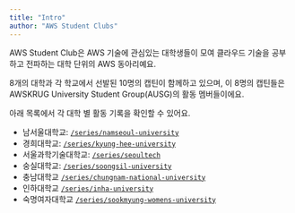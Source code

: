 ```yaml
---
title: "Intro"
author: "AWS Student Clubs"
---
```


AWS Student Club은 AWS 기술에 관심있는 대학생들이 모여 클라우드 기술을 공부하고 전파하는 대학 단위의 AWS 동아리예요.

8개의 대학과 각 학교에서 선발된 10명의 캡틴이 함께하고 있으며, 이 8명의 캡틴들은 AWSKRUG University Student Group(AUSG)의 활동 멤버들이에요.

아래 목록에서 각 대학 별 활동 기록을 확인할 수 있어요.

- 남서울대학교: [`/series/namseoul-university`](/series/namseoul-university)
- 경희대학교: [`/series/kyung-hee-university`](/series/kyung-hee-university)
- 서울과학기술대학교: [`/series/seoultech`](/series/seoultech)
- 숭실대학교: [`/series/soongsil-university`](/series/soongsil-university)
- 충남대학교 [`/series/chungnam-national-university`](/series/chungnam-national-university)
- 인하대학교 [`/series/inha-university`](/series/inha-university)
- 숙명여자대학교 [`/series/sookmyung-womens-university`](/series/sookmyung-womens-university)
